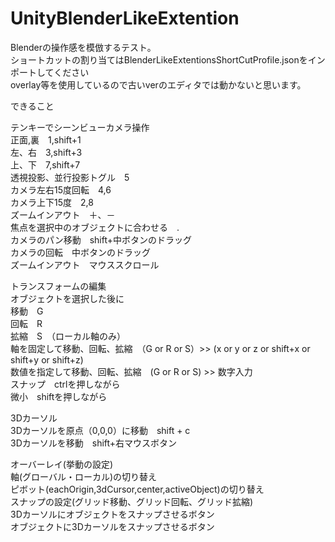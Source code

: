 # UnityBlenderLikeExtention

Blenderの操作感を模倣するテスト。<br>
ショートカットの割り当てはBlenderLikeExtentionsShortCutProfile.jsonをインポートしてください<br>
overlay等を使用しているので古いverのエディタでは動かないと思います。<br>

できること<br>

テンキーでシーンビューカメラ操作<br>
正面,裏　1,shift+1<br>
左、右　3,shift+3<br>
上、下　7,shift+7<br>
透視投影、並行投影トグル　5 <br>
カメラ左右15度回転　4,6<br>
カメラ上下15度　2,8 <br>
ズームインアウト　＋、－<br>
焦点を選択中のオブジェクトに合わせる　.<br>
カメラのパン移動　shift+中ボタンのドラッグ<br>
カメラの回転　中ボタンのドラッグ<br>
ズームインアウト　マウススクロール<br>

トランスフォームの編集<br>
オブジェクトを選択した後に<br>
移動　G　<br>
回転　R<br>
拡縮　S　（ローカル軸のみ）<br>
軸を固定して移動、回転、拡縮　（G or R or S）>> (x or y or z or shift+x or shift+y or shift+z)<br>
数値を指定して移動、回転、拡縮　(G or R or S) >> 数字入力<br>
スナップ　ctrlを押しながら　<br>
微小　shiftを押しながら　<br>

3Dカーソル<br>
3Dカーソルを原点（0,0,0）に移動　shift + c <br>
3Dカーソルを移動　shift+右マウスボタン<br>

オーバーレイ(挙動の設定)<br>
軸(グローバル・ローカル)の切り替え　<br>
ピボット(eachOrigin,3dCursor,center,activeObject)の切り替え　<br>
スナップの設定(グリッド移動、グリッド回転、グリッド拡縮)<br>
3Dカーソルにオブジェクトをスナップさせるボタン<br>
オブジェクトに3Dカーソルをスナップさせるボタン<br>
